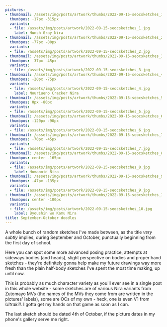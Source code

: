 ```yaml
---
pictures:
- thumbnail: /assets/img/posts/artwork/thumbs/2022-09-15-seocsketches_1.jpg
  thumbpos: -17px -315px
  variants:
  - file: /assets/img/posts/artwork/2022-09-15-seocsketches_1.jpg
    label: Hunch Gray Nira
- thumbnail: /assets/img/posts/artwork/thumbs/2022-09-15-seocsketches_2.jpg
  thumbpos: -77px -80px
  variants:
  - file: /assets/img/posts/artwork/2022-09-15-seocsketches_2.jpg
- thumbnail: /assets/img/posts/artwork/thumbs/2022-09-15-seocsketches_3.jpg
  thumbpos: -37px -45px
  variants:
  - file: /assets/img/posts/artwork/2022-09-15-seocsketches_3.jpg
- thumbnail: /assets/img/posts/artwork/thumbs/2022-09-15-seocsketches_4.jpg
  thumbpos: -20px -75px
  variants:
  - file: /assets/img/posts/artwork/2022-09-15-seocsketches_4.jpg
    label: Nouriueno Cracker Nira
- thumbnail: /assets/img/posts/artwork/thumbs/2022-09-15-seocsketches_5.jpg
  thumbpos: 0px -80px
  variants:
  - file: /assets/img/posts/artwork/2022-09-15-seocsketches_5.jpg
- thumbnail: /assets/img/posts/artwork/thumbs/2022-09-15-seocsketches_6.jpg
  thumbpos: -120px -90px
  variants:
  - file: /assets/img/posts/artwork/2022-09-15-seocsketches_6.jpg
- thumbnail: /assets/img/posts/artwork/thumbs/2022-09-15-seocsketches_7.jpg
  thumbpos: -70px -45px
  variants:
  - file: /assets/img/posts/artwork/2022-09-15-seocsketches_7.jpg
- thumbnail: /assets/img/posts/artwork/thumbs/2022-09-15-seocsketches_8.jpg
  thumbpos: center -165px
  variants:
  - file: /assets/img/posts/artwork/2022-09-15-seocsketches_8.jpg
    label: Humanoid Nira
- thumbnail: /assets/img/posts/artwork/thumbs/2022-09-15-seocsketches_9.jpg
  thumbpos: -47px -135px
  variants:
  - file: /assets/img/posts/artwork/2022-09-15-seocsketches_9.jpg
- thumbnail: /assets/img/posts/artwork/thumbs/2022-09-15-seocsketches_10.jpg
  thumbpos: center -100px
  variants:
  - file: /assets/img/posts/artwork/2022-09-15-seocsketches_10.jpg
    label: Byoushin wo Kamu Nira
title: September-October doodles
---
```

A whole bunch of random sketches I've made between, as the title *very subtly* implies, during September and October, punctually beginning from the first day of school.

Here you can spot some more advanced posing practice, attempts at sideways bodies (and heads), slight perspective on bodies and proper hand sketches - they're definitely gonna help make my future drawings way more fresh than the plain half-body sketches I've spent the most time making, up until now.

This is probably as much character variety as you'll ever see in a single post in this whole website - some sketches are of various Nira variants from Zutomayo MVs (the names of the MVs they come from are written in the pictures' labels), some are OCs of my own - heck, one is even V1 from *Ultrakill*.
I gotta get my hands on that game as soon as I can.

The last sketch should be dated 4th of October, if the picture dates in my phone's gallery serve me right.
